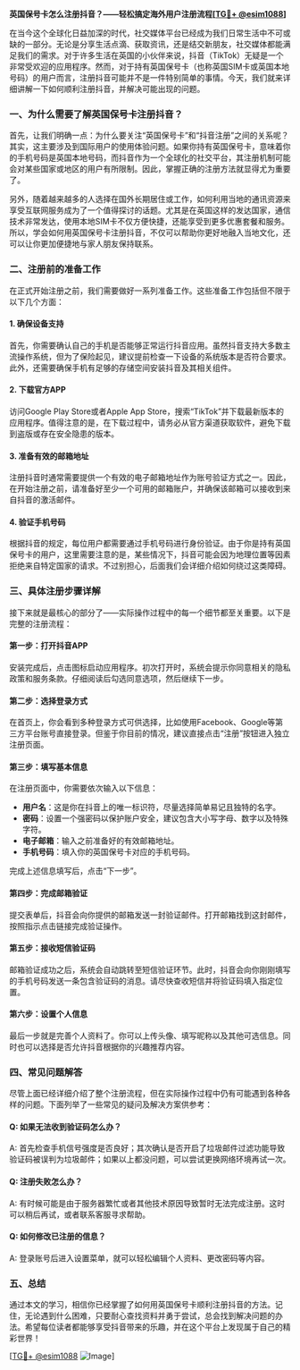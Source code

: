 **英国保号卡怎么注册抖音？——轻松搞定海外用户注册流程[[TG💪+ @esim1088](https://t.me/s/esim1088)]**

在当今这个全球化日益加深的时代，社交媒体平台已经成为我们日常生活中不可或缺的一部分。无论是分享生活点滴、获取资讯，还是结交新朋友，社交媒体都能满足我们的需求。对于许多生活在英国的小伙伴来说，抖音（TikTok）无疑是一个非常受欢迎的应用程序。然而，对于持有英国保号卡（也称英国SIM卡或英国本地号码）的用户而言，注册抖音可能并不是一件特别简单的事情。今天，我们就来详细讲解一下如何顺利注册抖音，并解决可能出现的问题。

### 一、为什么需要了解英国保号卡注册抖音？

首先，让我们明确一点：为什么要关注“英国保号卡”和“抖音注册”之间的关系呢？其实，这主要涉及到国际用户的使用体验问题。如果你持有英国保号卡，意味着你的手机号码是英国本地号码，而抖音作为一个全球化的社交平台，其注册机制可能会对某些国家或地区的用户有所限制。因此，掌握正确的注册方法就显得尤为重要了。

另外，随着越来越多的人选择在国外长期居住或工作，如何利用当地的通讯资源来享受互联网服务成为了一个值得探讨的话题。尤其是在英国这样的发达国家，通信技术非常发达，使用本地SIM卡不仅方便快捷，还能享受到更多优惠套餐和服务。所以，学会如何用英国保号卡注册抖音，不仅可以帮助你更好地融入当地文化，还可以让你更加便捷地与家人朋友保持联系。

### 二、注册前的准备工作

在正式开始注册之前，我们需要做好一系列准备工作。这些准备工作包括但不限于以下几个方面：

#### 1. 确保设备支持
首先，你需要确认自己的手机是否能够正常运行抖音应用。虽然抖音支持大多数主流操作系统，但为了保险起见，建议提前检查一下设备的系统版本是否符合要求。此外，还需要确保手机有足够的存储空间安装抖音及其相关组件。

#### 2. 下载官方APP
访问Google Play Store或者Apple App Store，搜索“TikTok”并下载最新版本的应用程序。值得注意的是，在下载过程中，请务必从官方渠道获取软件，避免下载到盗版或存在安全隐患的版本。

#### 3. 准备有效的邮箱地址
注册抖音时通常需要提供一个有效的电子邮箱地址作为账号验证方式之一。因此，在开始注册之前，请准备好至少一个可用的邮箱账户，并确保该邮箱可以接收到来自抖音的激活邮件。

#### 4. 验证手机号码
根据抖音的规定，每位用户都需要通过手机号码进行身份验证。由于你是持有英国保号卡的用户，这里需要注意的是，某些情况下，抖音可能会因为地理位置等因素拒绝来自特定国家的请求。不过别担心，后面我们会详细介绍如何绕过这类障碍。

### 三、具体注册步骤详解

接下来就是最核心的部分了——实际操作过程中的每一个细节都至关重要。以下是完整的注册流程：

#### 第一步：打开抖音APP
安装完成后，点击图标启动应用程序。初次打开时，系统会提示你同意相关的隐私政策和服务条款。仔细阅读后勾选同意选项，然后继续下一步。

#### 第二步：选择登录方式
在首页上，你会看到多种登录方式可供选择，比如使用Facebook、Google等第三方平台账号直接登录。但鉴于你目前的情况，建议直接点击“注册”按钮进入独立注册页面。

#### 第三步：填写基本信息
在注册页面中，你需要依次输入以下信息：
- **用户名**：这是你在抖音上的唯一标识符，尽量选择简单易记且独特的名字。
- **密码**：设置一个强密码以保护账户安全，建议包含大小写字母、数字以及特殊字符。
- **电子邮箱**：输入之前准备好的有效邮箱地址。
- **手机号码**：填入你的英国保号卡对应的手机号码。

完成上述信息填写后，点击“下一步”。

#### 第四步：完成邮箱验证
提交表单后，抖音会向你提供的邮箱发送一封验证邮件。打开邮箱找到这封邮件，按照指示点击链接完成验证操作。

#### 第五步：接收短信验证码
邮箱验证成功之后，系统会自动跳转至短信验证环节。此时，抖音会向你刚刚填写的手机号码发送一条包含验证码的消息。请尽快查收短信并将验证码填入指定位置。

#### 第六步：设置个人信息
最后一步就是完善个人资料了。你可以上传头像、填写昵称以及其他可选信息。同时也可以选择是否允许抖音根据你的兴趣推荐内容。

### 四、常见问题解答

尽管上面已经详细介绍了整个注册流程，但在实际操作过程中仍有可能遇到各种各样的问题。下面列举了一些常见的疑问及解决方案供参考：

#### Q: 如果无法收到验证码怎么办？
A: 首先检查手机信号强度是否良好；其次确认是否开启了垃圾邮件过滤功能导致验证码被误判为垃圾邮件；如果以上都没问题，可以尝试更换网络环境再试一次。

#### Q: 注册失败怎么办？
A: 有时候可能是由于服务器繁忙或者其他技术原因导致暂时无法完成注册。这时可以稍后再试，或者联系客服寻求帮助。

#### Q: 如何修改已注册的信息？
A: 登录账号后进入设置菜单，就可以轻松编辑个人资料、更改密码等内容。

### 五、总结

通过本文的学习，相信你已经掌握了如何用英国保号卡顺利注册抖音的方法。记住，无论遇到什么困难，只要耐心查找资料并勇于尝试，总会找到解决问题的办法。希望每位读者都能够享受抖音带来的乐趣，并在这个平台上发现属于自己的精彩世界！

[[TG💪+ @esim1088](https://t.me/s/esim1088) ![Image](https://i.postimg.cc/4NQfJmqS/Snipaste-2025-05-13-00-14-12.png)]